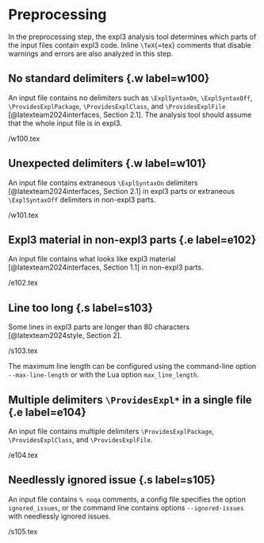 # Preprocessing
In the preprocessing step, the expl3 analysis tool determines which parts of the input files contain expl3 code. Inline `\TeX`{=tex} comments that disable warnings and errors are also analyzed in this step.

## No standard delimiters {.w label=w100}
An input file contains no delimiters such as `\ExplSyntaxOn`, `\ExplSyntaxOff`, `\ProvidesExplPackage`, `\ProvidesExplClass`, and `\ProvidesExplFile` [@latexteam2024interfaces, Section 2.1]. The analysis tool should assume that the whole input file is in expl3.

 /w100.tex

## Unexpected delimiters {.w label=w101}
An input file contains extraneous `\ExplSyntaxOn` delimiters [@latexteam2024interfaces, Section 2.1] in expl3 parts or extraneous `\ExplSyntaxOff` delimiters in non-expl3 parts.

 /w101.tex

## Expl3 material in non-expl3 parts {.e label=e102}
An input file contains what looks like expl3 material [@latexteam2024interfaces, Section 1.1] in non-expl3 parts.

 /e102.tex

## Line too long {.s label=s103}
Some lines in expl3 parts are longer than 80 characters [@latexteam2024style, Section 2].

 /s103.tex

The maximum line length can be configured using the command-line option `--max-line-length` or with the Lua option `max_line_length`.

## Multiple delimiters `\ProvidesExpl*` in a single file {.e label=e104}
An input file contains multiple delimiters `\ProvidesExplPackage`, `\ProvidesExplClass`, and `\ProvidesExplFile`.

 /e104.tex

## Needlessly ignored issue {.s label=s105}
An input file contains `% noqa` comments, a config file specifies the option `ignored_issues`, or the command line contains options `--ignored-issues` with needlessly ignored issues.

 /s105.tex

